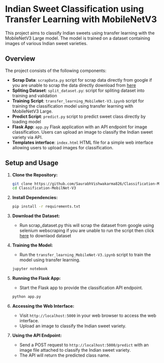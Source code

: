 # Indian Sweet Classification using Transfer Learning with MobileNetV3

This project aims to classify Indian sweets using transfer learning with the MobileNetV3 Large model. The model is trained on a dataset containing images of various Indian sweet varieties.

## Overview

The project consists of the following components:

- **Scrap Data**: `scrapData.py` script for scrap data directly from google if you are unable to scrap the data directly download from [here](https://drive.google.com/file/d/1_U6wxKoALszTnXclzL8Fa3Ij8cYL_bVi/view?usp=sharing)
- **Spliting Dataset**: `split_dataset.py`: script for spliting dataset into training and validation
- **Training Script**: `transfer_learning_MobileNet-V3.ipynb` script for training the classification model using transfer learning with MobileNetV3 Large.
- **Predict Script**: `predict.py` script to predict sweet class directly by loading model
- **Flask App**: `app.py` Flask application with an API endpoint for image classification. Users can upload an image to classify the Indian sweet variety via API.
- **Templates interface**: `index.html` HTML file for a simple web interface allowing users to upload images for classification.

## Setup and Usage

1. **Clone the Repository:**

   ```bash
   git clone https://github.com/SaurabhVishwakarma826/Classification-MobilNet-V3.git
   cd Classification-MobilNet-V3
   ```

2. **Install Dependencies:**

   ```bash
   pip install -r requirements.txt
   ```

3. **Download the Dataset:**

   - Run scrap_dataset.py this will scrap the dataset from google using selenium webscraping if you are unable to run the script then click [here](https://drive.google.com/file/d/1_U6wxKoALszTnXclzL8Fa3Ij8cYL_bVi/view?usp=sharing) to downlaod dataset

4. **Training the Model:**

   - Run the `transfer_learning_MobileNet-V3.ipynb` script to train the model using transfer learning.

   ```bash
   jupyter notebook
   ```

5. **Running the Flask App:**

   - Start the Flask app to provide the classification API endpoint.

   ```bash
   python app.py
   ```

6. **Accessing the Web Interface:**

   - Visit `http://localhost:5000` in your web browser to access the web interface.
   - Upload an image to classify the Indian sweet variety.

7. **Using the API Endpoint:**
   - Send a POST request to `http://localhost:5000/predict` with an image file attached to classify the Indian sweet variety.
   - The API will return the predicted class name.
